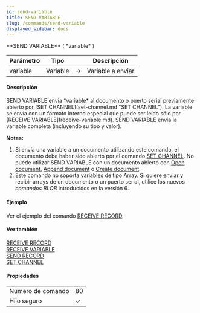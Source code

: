 ```yaml
---
id: send-variable
title: SEND VARIABLE
slug: /commands/send-variable
displayed_sidebar: docs
---
```


<!--REF #_command_.SEND VARIABLE.Syntax-->**SEND VARIABLE** ( *variable* )<!-- END REF-->
<!--REF #_command_.SEND VARIABLE.Params-->
| Parámetro | Tipo |  | Descripción |
| --- | --- | --- | --- |
| variable | Variable | &#8594;  | Variable a enviar |

<!-- END REF-->

#### Descripción 

<!--REF #_command_.SEND VARIABLE.Summary-->SEND VARIABLE envía *variable* al documento o puerto serial previamente abierto por [SET CHANNEL](set-channel.md "SET CHANNEL").<!-- END REF--> La variable se envía con un formato interno especial que puede ser leído sólo por [RECEIVE VARIABLE](receive-variable.md). SEND VARIABLE envía la variable completa (incluyendo su tipo y valor).

**Notas:**

1. Si envía una variable a un documento utilizando este comando, el documento debe haber sido abierto por el comando [SET CHANNEL](set-channel.md "SET CHANNEL"). No puede utilizar SEND VARIABLE con un documento abierto con [Open document](open-document.md "Open document"), [Append document](append-document.md "Append document") o [Create document](create-document.md "Create document").
2. Este comando no soporta variables de tipo Array. Si quiere enviar y recibir arrays de un documento o un puerto serial, utilice los nuevos *comandos BLOB* introducidos en la versión 6.

#### Ejemplo 

Ver el ejemplo del comando [RECEIVE RECORD](receive-record.md "RECEIVE RECORD").

#### Ver también 

[RECEIVE RECORD](receive-record.md)  
[RECEIVE VARIABLE](receive-variable.md)  
[SEND RECORD](send-record.md)  
[SET CHANNEL](set-channel.md)  

#### Propiedades

|  |  |
| --- | --- |
| Número de comando | 80 |
| Hilo seguro | &check; |


